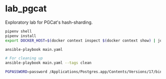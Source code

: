 # lab_pgcat

Exploratory lab for PGCat's hash-sharding.

```bash
pipenv shell
pipenv install
export DOCKER_HOST=$(docker context inspect $(docker context show) | jq -r '.[].Endpoints.docker.Host')

ansible-playbook main.yaml

# For cleaning up
ansible-playbook main.yaml --tags clean
```


```bash
PGPASSWORD=password /Applications/Postgres.app/Contents/Versions/17/bin/pgbench -h localhost -p 15432 -U node_user -d shardpool -f pgbench-shard.sql -c 10 -T 40
```